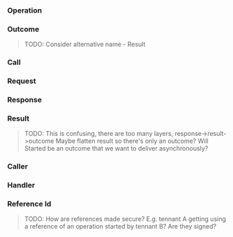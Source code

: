 ### Operation

### Outcome

> TODO: Consider alternative name - Result

### Call

### Request

### Response

### Result

> TODO: This is confusing, there are too many layers, response->result->outcome
> Maybe flatten result so there's only an outcome?
> Will Started be an outcome that we want to deliver asynchronously?

### Caller

### Handler

### Reference Id

> TODO: How are references made secure? E.g. tennant A getting using a reference of an operation started by tennant B?
> Are they signed?
